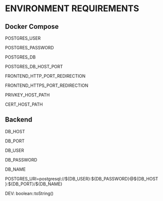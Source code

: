 <h1>ENVIRONMENT REQUIREMENTS</h1>
<h2> Docker Compose </h2>

POSTGRES_USER

POSTGRES_PASSWORD

POSTGRES_DB

POSTGRES_DB_HOST_PORT

FRONTEND_HTTP_PORT_REDIRECTION

FRONTEND_HTTPS_PORT_REDIRECTION

PRIVKEY_HOST_PATH

CERT_HOST_PATH

<h2>Backend</h2>

DB_HOST

DB_PORT

DB_USER

DB_PASSWORD

DB_NAME

POSTGRES_URI=postgresql://\${DB_USER}:\${DB_PASSWORD}@\${DB_HOST}:\${DB_PORT}/\${DB_NAME}

DEV: boolean::toString()
